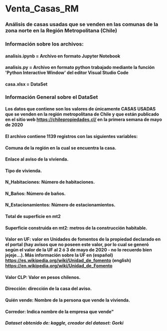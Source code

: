# Venta_Casas_RM
### Análisis de casas usadas que se venden en las comunas de la zona norte en la Región Metropolitana (Chile)
### Información sobre los archivos:
#### analisis.ipynb = Archivo en formato Jupyter Notebook
#### analisis.py = Archivo en formato python trabajado mediante la función 'Python Interactive Window' del editor Visual Studio Code
#### casa.xlsx = DataSet

### Información General sobre el DataSet

#### Los datos que contiene son los valores de únicamente CASAS USADAS que se venden en la región metropolitana de Chile y que están publicado en el sitio web https://chilepropiedades.cl/ en la primera semana de mayo de 2020

#### El archivo contiene 1139 registros con las siguientes variables:

#### Comuna de la región en la cual se encuentra la casa.
#### Enlace al aviso de la vivienda.
#### Tipo de vivienda.
#### N_Habitaciones: Número de habitaciones.
#### N_Baños: Número de baños.
#### N_Estacionamientos: Número de estacionamientos.
#### Total de superficie en mt2
#### Superficie construida en mt2: metros de la construcción habitable.
#### Valor en UF: valor en Unidades de fomentos de la propiedad declarado en el portal (hay avisos que no poseen este valor, por lo cual se generó según el valor de la UF al 2 ó 3 de mayo de 2020 - no lo recuerdo bien jejeje…). Más información sobre la UF en (español) https://es.wikipedia.org/wiki/Unidad_de_fomento (english) https://en.wikipedia.org/wiki/Unidad_de_Fomento
#### Valor CLP: Valor en pesos chilenos.
#### Dirección: dirección de la casa del aviso.
#### Quién vende: Nombre de la persona que vende la vivienda.
#### Corredor: Indica nombre de la empresa que vende"

##### Dataset obtenido de: kaggle, creador del dataset: Gorki
